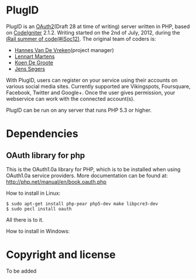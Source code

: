 PlugID
=========
PlugID is an [OAuth2](http://oauth.net/2/)(Draft 28 at time of writing) server written in PHP, based on [CodeIgniter](http://codeigniter.com/) 2.1.2.
Writing started on the 2nd of July, 2012, during the [iRail summer of code](http://hello.irail.be/irail-summer-of-code/)[(#iSoc12)](https://twitter.com/search/realtime/iSoc12).
The original team of coders is:

* [Hannes Van De Vreken](http://twitter.com/hannesvdvreken)(project manager)
* [Lennart Martens](http://twitter.com/lennartmart)
* [Koen De Groote](http://twitter.com/koen027)
* [Jens Segers](http://twitter.com/jenssegers)

With PlugID, users can register on your service using their accounts on various social media sites. Currently supported are Vikingspots, Foursquare, Facebook, Twitter and Google+.
Once the user gives permission, your webservice can work with the connected account(s).

PlugID can be run on any server that runs PHP 5.3 or higher.

Dependencies
============

OAuth library for php
---------------------

This is the OAuth1.0a library for PHP, which is to be installed when using OAuth1.0a service providers. More documentation can be found at: http://php.net/manual/en/book.oauth.php

How to install in Linux:
```
$ sudo apt-get install php-pear php5-dev make libpcre3-dev
$ sudo pecl install oauth
```

All there is to it.

How to install in Windows:


Copyright and license
=====================
To be added